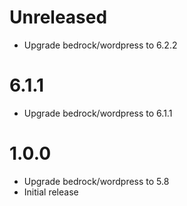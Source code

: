# Unreleased

* Upgrade bedrock/wordpress to 6.2.2

# 6.1.1

* Upgrade bedrock/wordpress to 6.1.1

# 1.0.0

* Upgrade bedrock/wordpress to 5.8
* Initial release
